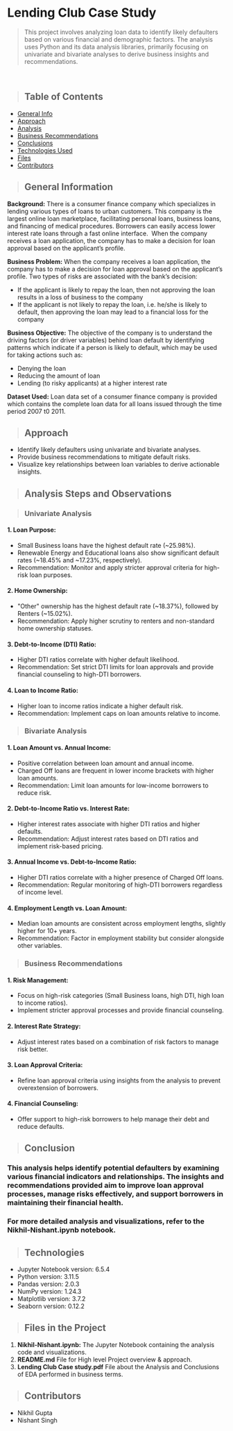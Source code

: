 # Lending Club Case Study
> This project involves analyzing loan data to identify likely defaulters based on various financial and demographic factors. The analysis uses Python and its data analysis libraries, primarily focusing on univariate and bivariate analyses to derive business insights and recommendations.

<br>

>## Table of Contents
* [General Info](#general-information)
* [Approach](Approach)
* [Analysis](analysis-steps-and-observations)
* [Business Recommendations](business-recommendations)
* [Conclusions](#conclusion)
* [Technologies Used](#technologies)
* [Files](files-in-the-project)
* [Contributors](#contributors)

>## General Information
**Background:**
  There is a consumer finance company which specializes in lending various types of loans to urban customers. This company is the largest online loan marketplace, facilitating personal loans, business loans, and financing of medical procedures. Borrowers can easily access lower interest rate loans through a fast online interface. 
When the company receives a loan application, the company has to make a decision for loan approval based on the applicant’s profile. 

**Business Problem:**
When the company receives a loan application, the company has to make a decision for loan approval based on the applicant’s profile. Two types of risks are associated with the bank’s decision:
- If the applicant is likely to repay the loan, then not approving the loan results in a loss of business to the company
- If the applicant is not likely to repay the loan, i.e. he/she is likely to default, then approving the loan may lead to a financial loss for the company

**Business Objective:**
The objective of the company is to understand the driving factors (or driver variables) behind loan default by identifying patterns which indicate if a person is likely to default, which may be used for taking actions such as:
- Denying the loan
- Reducing the amount of loan
- Lending (to risky applicants) at a higher interest rate

**Dataset Used:**
Loan data set of a consumer finance company is provided which contains the complete loan data for all loans issued through the time period 2007 t0 2011.

>## Approach
 - Identify likely defaulters using univariate and bivariate analyses.
 - Provide business recommendations to mitigate default risks.
 - Visualize key relationships between loan variables to derive actionable insights.


>## Analysis Steps and Observations

>### Univariate Analysis

#### 1. Loan Purpose:

 - Small Business loans have the highest default rate (~25.98%).
 - Renewable Energy and Educational loans also show significant default rates (~18.45% and ~17.23%, respectively).
 - Recommendation: Monitor and apply stricter approval criteria for high-risk loan purposes.

#### 2. Home Ownership:

 - "Other" ownership has the highest default rate (~18.37%), followed by Renters (~15.02%).
 - Recommendation: Apply higher scrutiny to renters and non-standard home ownership statuses.

#### 3. Debt-to-Income (DTI) Ratio:

 - Higher DTI ratios correlate with higher default likelihood.
 - Recommendation: Set strict DTI limits for loan approvals and provide financial counseling to high-DTI borrowers.

#### 4. Loan to Income Ratio:

  - Higher loan to income ratios indicate a higher default risk.
  - Recommendation: Implement caps on loan amounts relative to income.

>### Bivariate Analysis
#### 1. Loan Amount vs. Annual Income:

 - Positive correlation between loan amount and annual income.
 - Charged Off loans are frequent in lower income brackets with higher loan amounts.
 - Recommendation: Limit loan amounts for low-income borrowers to reduce risk.

#### 2. Debt-to-Income Ratio vs. Interest Rate:

 - Higher interest rates associate with higher DTI ratios and higher defaults.
 - Recommendation: Adjust interest rates based on DTI ratios and implement risk-based pricing.
#### 3. Annual Income vs. Debt-to-Income Ratio:

 - Higher DTI ratios correlate with a higher presence of Charged Off loans.
 - Recommendation: Regular monitoring of high-DTI borrowers regardless of income level.
#### 4. Employment Length vs. Loan Amount:

- Median loan amounts are consistent across employment lengths, slightly higher for 10+ years.
- Recommendation: Factor in employment stability but consider alongside other variables.

>### Business Recommendations
#### 1. Risk Management:

- Focus on high-risk categories (Small Business loans, high DTI, high loan to income ratios).
- Implement stricter approval processes and provide financial counseling.
#### 2. Interest Rate Strategy:

 - Adjust interest rates based on a combination of risk factors to manage risk better.
#### 3. Loan Approval Criteria:

 - Refine loan approval criteria using insights from the analysis to prevent overextension of borrowers.
#### 4. Financial Counseling:

 - Offer support to high-risk borrowers to help manage their debt and reduce defaults.

>## Conclusion
### This analysis helps identify potential defaulters by examining various financial indicators and relationships. The insights and recommendations provided aim to improve loan approval processes, manage risks effectively, and support borrowers in maintaining their financial health.

### For more detailed analysis and visualizations, refer to the Nikhil-Nishant.ipynb notebook.

> ## Technologies
- Jupyter Notebook version:  6.5.4
- Python version:  3.11.5 
- Pandas version:  2.0.3
- NumPy version:  1.24.3
- Matplotlib version:  3.7.2
- Seaborn version:  0.12.2

> ## Files in the Project
 1. **Nikhil-Nishant.ipynb:** The Jupyter Notebook containing the analysis code and visualizations.
 2. **README.md** File for High level Project overview & approach.
 3. **Lending Club Case study.pdf** File about the Analysis and Conclusions of EDA performed in business terms.

> ## Contributors
- Nikhil Gupta
- Nishant Singh

